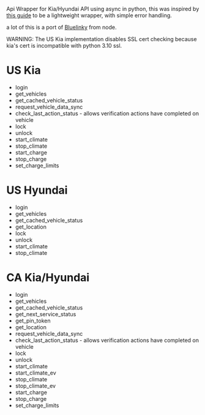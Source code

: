 Api Wrapper for Kia/Hyundai API using async in python, this was inspired by [this guide](https://developers.home-assistant.io/docs/api_lib_index) to be a lightweight wrapper, with simple error handling.

a lot of this is a port of [Bluelinky](https://github.com/Hacksore/bluelinky) from node.

WARNING: The US Kia implementation disables SSL cert checking because kia's cert is incompatible with python 3.10 ssl.

# US Kia

- login
- get_vehicles
- get_cached_vehicle_status
- request_vehicle_data_sync
- check_last_action_status - allows verification actions have completed on vehicle
- lock
- unlock
- start_climate
- stop_climate
- start_charge
- stop_charge
- set_charge_limits

# US Hyundai

- login
- get_vehicles
- get_cached_vehicle_status
- get_location
- lock
- unlock
- start_climate
- stop_climate

# CA Kia/Hyundai

- login
- get_vehicles
- get_cached_vehicle_status
- get_next_service_status
- get_pin_token
- get_location
- request_vehicle_data_sync
- check_last_action_status - allows verification actions have completed on vehicle
- lock
- unlock
- start_climate
- start_climate_ev
- stop_climate
- stop_climate_ev
- start_charge
- stop_charge
- set_charge_limits
